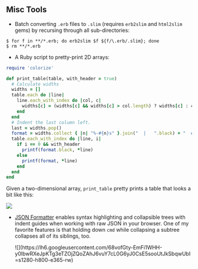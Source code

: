 ## Misc Tools ##

* Batch converting `.erb` files to `.slim` (requires `erb2slim` and `html2slim` gems) by recursing through all sub-directories:

```shell
$ for f in **/*.erb; do erb2slim $f ${f/\.erb/.slim}; done
$ rm **/*.erb
```

* A Ruby script to pretty-print 2D arrays:

```ruby
require 'colorize'

def print_table(table, with_header = true)
  # Calculate widths
  widths = []
  table.each do |line|
    line.each_with_index do |col, c|
      widths[c] = (widths[c] && widths[c] > col.length) ? widths[c] : col.length
    end
  end
  # Indent the last column left.
  last = widths.pop()
  format = widths.collect { |n| "%-#{n}s" }.join("  |   ".black) + "  #{'|'.black}  %-#{last}s\n"
  table.each_with_index do |line, i|
    if i == 0 && with_header
      printf(format.black, *line)
    else
      printf(format, *line)
    end
  end
end
```

Given a two-dimensional array, `print_table` pretty prints a table that looks a bit like this:

![](https://cloud.githubusercontent.com/assets/6979755/9891532/af277164-5bbb-11e5-8456-89fc69e2fdb7.png)

* [JSON Formatter](https://chrome.google.com/webstore/detail/json-formatter/bcjindcccaagfpapjjmafapmmgkkhgoa?hl=en) enables syntax highlighting and collapsible trees with indent guides when working with raw JSON in your browser. One of my favorite features is that holding down `cmd` while collapsing a subtree collapses all of its siblings, too.

  <div class='space'></div>
  ![](https://lh6.googleusercontent.com/68vofGty-EmFi1WHH-y0IbwRXeJpKTg3eTZOjZQoZAhJ6vuY7cL0G6yJ0CsE5sooUtJkSbqwUbI=s1280-h800-e365-rw)
